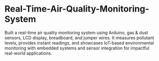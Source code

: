 # Real-Time-Air-Quality-Monitoring-System
Built a real-time air quality monitoring system using Arduino, gas &amp; dust sensors, LCD display, breadboard, and jumper wires. It measures pollutant levels, provides instant readings, and showcases IoT-based environmental monitoring with embedded systems and sensor integration for impactful real-world applications.
